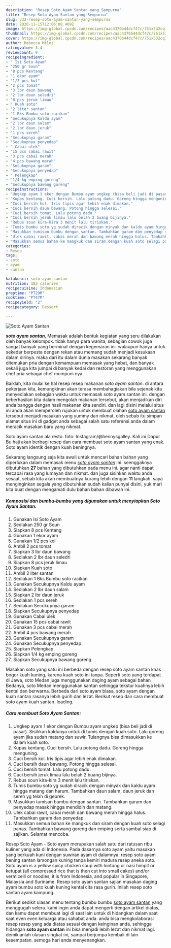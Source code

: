 ```yaml
---
description: "Resep Soto Ayam Santan yang Sempurna"
title: "Resep Soto Ayam Santan yang Sempurna"
slug: 333-resep-soto-ayam-santan-yang-sempurna
date: 2020-11-15T12:06:08.409Z
image: https://img-global.cpcdn.com/recipes/aac4370b44dcf47c/751x532cq70/soto-ayam-santan-foto-resep-utama.jpg
thumbnail: https://img-global.cpcdn.com/recipes/aac4370b44dcf47c/751x532cq70/soto-ayam-santan-foto-resep-utama.jpg
cover: https://img-global.cpcdn.com/recipes/aac4370b44dcf47c/751x532cq70/soto-ayam-santan-foto-resep-utama.jpg
author: Rebecca Miles
ratingvalue: 3.4
reviewcount: 9
recipeingredient:
- " Isi Soto Ayam"
- "250 gr Soun"
- "8 pcs Kentang"
- "1 ekor ayam"
- "1/2 pcs kol"
- "2 pcs tomat"
- "3 lbr daun bawang"
- "2 lbr daun seledri"
- "8 pcs jeruk limau"
- " Kuah soto"
- "2 liter santan"
- "1 Bks Bumbu soto racikan"
- "Secukupnya Kaldu ayam"
- "2 lbr daun salam"
- "2 lbr daun jeruk"
- "1 pcs sereh"
- "Secukupnya garam"
- "Secukupnya penyedap"
- " Cabai ulek"
- "15 pcs cabai rawit"
- "3 pcs cabai merah"
- "4 pcs bawang merah"
- "Secukupnya garam"
- "Secukupnya penyedap"
- " Pelengkap"
- "1/4 kg emping goreng"
- "Secukupnya bawang goreng"
recipeinstructions:
- "Ungkep ayam 1 ekor dengan Bumbu ayam ungkep (bisa beli jadi di pasar). Sisihkan kaldunya untuk di tumis dengan kuah soto. Lalu goreng ayam jika sudah matang dan suwir. Tulangnya bisa dimasukkan ke dalam kuah soto."
- "Kupas kentang. Cuci bersih. Lalu potong dadu. Goreng hingga menguning."
- "Cuci bersih kol. Iris tipis agar lebih enak dimakan."
- "Cuci bersih daun bawang. Potong hingga selesai."
- "Cuci bersih tomat. Lalu potong dadu."
- "Cuci bersih jeruk limau lalu belah 2 buang bijinya."
- "Rebus soun kira-kira 3 menit lalu tiriskan."
- "Tumis bumbu soto yg sudah diracik dengan minyak dan kaldu ayam hingga matang dan harum. Tambahkan daun salam, daun jeruk dan sereh yg telah di geprek."
- "Masukkan tumisan bumbu dengan santan. Tambahkan garam dan penyedap masak hingga mendidih dan matang."
- "Ulek cabai rawit, cabai merah dan bawang merah hingga halus. Tambahkan garam dan penyedap."
- "Masukkan semua bahan ke mangkuk dan siram dengan kuah soto selagi panas. Tambahkan bawang goreng dan emping serta sambal siap di sajikan. Selamat mencoba."
categories:
- Resep
tags:
- soto
- ayam
- santan

katakunci: soto ayam santan 
nutrition: 183 calories
recipecuisine: Indonesian
preptime: "PT29M"
cooktime: "PT47M"
recipeyield: "2"
recipecategory: Dessert

---
```



![Soto Ayam Santan](https://img-global.cpcdn.com/recipes/aac4370b44dcf47c/751x532cq70/soto-ayam-santan-foto-resep-utama.jpg)

<b><i>soto ayam santan</i></b>, Memasak adalah bentuk kegiatan yang seru dilakukan oleh banyak kelompok. tidak hanya para wanita, sebagian cowok juga sangat banyak yang berminat dengan kegemaran ini. walaupun hanya untuk sekedar berpesta dengan rekan atau memang sudah menjadi kesukaan dalam dirinya. maka dari itu dalam dunia masakan sekarang banyak ditemukan pria dengan kemampuan memasak yang hebat, dan banyak sekali juga kita jumpai di banyak kedai dan restoran yang menggunakan chef pria sebagai chef mumpuni nya.

Baiklah, kita mulai ke hal resep resep makanan <i>soto ayam santan</i>. di antara pekerjaan kita, kemungkinan akan terasa membahagiakan bila sejenak kita menyediakan sebagian waktu untuk memasak soto ayam santan ini. dengan keberhasilan kita dalam mengolah makanan tersebut, akan menjadikan diri anda bangga dengan hasil makanan kita sendiri. dan lagi disini melalui situs ini anda akan memperoleh rujukan untuk membuat olahan <u>soto ayam santan</u> tersebut menjadi masakan yang yummy dan nikmat, oleh sebab itu simpan alamat situs ini di gadget anda sebagai salah satu referensi anda dalam meracik masakan baru yang nikmat.

Soto ayam santan ala resto. foto: Instagram/@hennysgalley. Kali ini Dapur Bu haji akan berbagi resep dan cara membuat soto ayam santan yang enak. Soto ayam identik dengan kuah beningnya.


Sekarang langsung saja kita awali untuk mencari bahan bahan yang diperlukan dalam memasak menu <u><i>soto ayam santan</i></u> ini. seenggaknya dibutuhkan <b>27</b> bahan yang dibutuhkan pada menu ini. agar nanti dapat tercapai rasa yang lumayan dan nikmat. dan juga sisihkan waktu anda sesaat, sebab kita akan membuatnya kurang lebih dengan <b>11</b> langkah. saya menginginkan segala yang dibutuhkan sudah kalian punyai disini, yuk mari kita buat dengan mengamati dulu bahan bahan dibawah ini.

<!--inarticleads1-->

##### Komposisi dan bumbu-bumbu yang digunakan untuk menyiapkan Soto Ayam Santan:

1. Gunakan  Isi Soto Ayam
1. Sediakan 250 gr Soun
1. Siapkan 8 pcs Kentang
1. Gunakan 1 ekor ayam
1. Gunakan 1/2 pcs kol
1. Ambil 2 pcs tomat
1. Siapkan 3 lbr daun bawang
1. Sediakan 2 lbr daun seledri
1. Siapkan 8 pcs jeruk limau
1. Siapkan  Kuah soto
1. Ambil 2 liter santan
1. Sediakan 1 Bks Bumbu soto racikan
1. Gunakan Secukupnya Kaldu ayam
1. Sediakan 2 lbr daun salam
1. Siapkan 2 lbr daun jeruk
1. Sediakan 1 pcs sereh
1. Sediakan Secukupnya garam
1. Siapkan Secukupnya penyedap
1. Gunakan  Cabai ulek
1. Gunakan 15 pcs cabai rawit
1. Gunakan 3 pcs cabai merah
1. Ambil 4 pcs bawang merah
1. Gunakan Secukupnya garam
1. Gunakan Secukupnya penyedap
1. Siapkan  Pelengkap
1. Siapkan 1/4 kg emping goreng
1. Siapkan Secukupnya bawang goreng


Masakan soto yang satu ini berbeda dengan resep soto ayam santan khas bogor kuah kuning, karena kuah soto ini tanpa. Seperti soto yang terdapat di Jawa, soto Medan juga menggunakan daging ayam sebagai bahan Bedanya, soto Medan menggunakan santan sehingga tekstur kuahnya lebih kental dan berwarna. Berbeda dari soto ayam biasa, soto ayam dengan kuah santan rasanya lebih gurih dan lezat. Berikut resep dan cara membuat soto ayam kuah santan. loading. 

<!--inarticleads2-->

##### Cara membuat Soto Ayam Santan:

1. Ungkep ayam 1 ekor dengan Bumbu ayam ungkep (bisa beli jadi di pasar). Sisihkan kaldunya untuk di tumis dengan kuah soto. Lalu goreng ayam jika sudah matang dan suwir. Tulangnya bisa dimasukkan ke dalam kuah soto.
1. Kupas kentang. Cuci bersih. Lalu potong dadu. Goreng hingga menguning.
1. Cuci bersih kol. Iris tipis agar lebih enak dimakan.
1. Cuci bersih daun bawang. Potong hingga selesai.
1. Cuci bersih tomat. Lalu potong dadu.
1. Cuci bersih jeruk limau lalu belah 2 buang bijinya.
1. Rebus soun kira-kira 3 menit lalu tiriskan.
1. Tumis bumbu soto yg sudah diracik dengan minyak dan kaldu ayam hingga matang dan harum. Tambahkan daun salam, daun jeruk dan sereh yg telah di geprek.
1. Masukkan tumisan bumbu dengan santan. Tambahkan garam dan penyedap masak hingga mendidih dan matang.
1. Ulek cabai rawit, cabai merah dan bawang merah hingga halus. Tambahkan garam dan penyedap.
1. Masukkan semua bahan ke mangkuk dan siram dengan kuah soto selagi panas. Tambahkan bawang goreng dan emping serta sambal siap di sajikan. Selamat mencoba.


Resep Soto Ayam - Soto ayam merupakan salah satu dari ratusan ribu kuliner yang ada di Indonesia. Pada dasarnya soto ayam yaitu masakan yang berkuah kuni dengan suwiran ayam di dalamnya. resep soto ayam bening santan lamongan kuning tanpa kemiri madura resep aneka soto. Soto ayam is a yellow spicy chicken soup with lontong or nasi himpit or ketupat (all compressed rice that is then cut into small cakes) and/or vermicelli or noodles, it is from Indonesia, and popular in Singapore, Malaysia and Suriname. Resep soto ayam santan sajian masakan daging ayam bumbu soto kuah kuning kental cita rasa gurih. Inilah resep soto santan ayam kampung. 

Berikut sedikit ulasan menu tentang bumbu bumbu <u>soto ayam santan</u> yang menggugah selera. kami ingin anda dapat mengerti dengan artikel diatas, dan kamu dapat membuat lagi di saat lain untuk di hidangkan dalam saat saat even even keluarga atau sahabat anda. anda bisa mengkolaborasi resep resep yang ada diatas sesuai dengan keinginan anda, sehingga hidangan <b>soto ayam santan</b> ini bisa menjadi lebih lezat dan nikmat lagi. demikianlah ulasan singkat ini, sampai berjumpa kembali di lain kesempatan. semoga hari anda menyenangkan.
